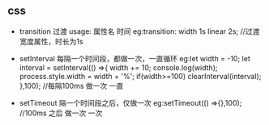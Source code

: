 ## css
- transition 过渡 usage: 属性名 时间
  eg:transition: width 1s linear 2s;
  //过渡宽度属性，时长为1s

- setInterval 每隔一个时间段，都做一次，一直循环
  eg:let width = -10;
     let interval = setInterval(() =>{
        width += 10;
        console.log(width);
        process.style.width = width + '%';
        if(width>=100) clearInterval(interval);
    },100);   //每隔100ms 做一次 一直

- setTimeout 隔一个时间段之后，仅做一次
  eg:setTimeout(() =>{},100);    //100ms 之后 做一次 一次
